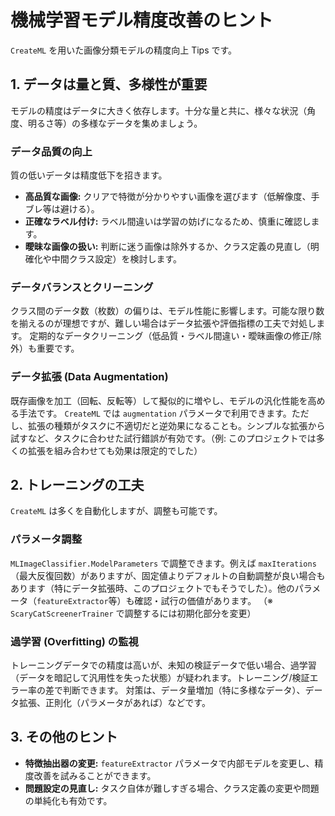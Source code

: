 # 機械学習モデル精度改善のヒント

`CreateML` を用いた画像分類モデルの精度向上 Tips です。

## 1. データは量と質、多様性が重要

モデルの精度はデータに大きく依存します。十分な量と共に、様々な状況（角度、明るさ等）の多様なデータを集めましょう。

### データ品質の向上
質の低いデータは精度低下を招きます。
- **高品質な画像:** クリアで特徴が分かりやすい画像を選びます（低解像度、手ブレ等は避ける）。
- **正確なラベル付け:** ラベル間違いは学習の妨げになるため、慎重に確認します。
- **曖昧な画像の扱い:** 判断に迷う画像は除外するか、クラス定義の見直し（明確化や中間クラス設定）を検討します。

### データバランスとクリーニング
クラス間のデータ数（枚数）の偏りは、モデル性能に影響します。可能な限り数を揃えるのが理想ですが、難しい場合はデータ拡張や評価指標の工夫で対処します。
定期的なデータクリーニング（低品質・ラベル間違い・曖昧画像の修正/除外）も重要です。

### データ拡張 (Data Augmentation)
既存画像を加工（回転、反転等）して擬似的に増やし、モデルの汎化性能を高める手法です。
`CreateML` では `augmentation` パラメータで利用できます。ただし、拡張の種類がタスクに不適切だと逆効果になることも。シンプルな拡張から試すなど、タスクに合わせた試行錯誤が有効です。（例: このプロジェクトでは多くの拡張を組み合わせても効果は限定的でした）

## 2. トレーニングの工夫

`CreateML` は多くを自動化しますが、調整も可能です。

### パラメータ調整
`MLImageClassifier.ModelParameters` で調整できます。例えば `maxIterations` （最大反復回数）がありますが、固定値よりデフォルトの自動調整が良い場合もあります（特にデータ拡張時、このプロジェクトでもそうでした）。他のパラメータ（`featureExtractor`等）も確認・試行の価値があります。
（※ `ScaryCatScreenerTrainer` で調整するには初期化部分を変更）

### 過学習 (Overfitting) の監視
トレーニングデータでの精度は高いが、未知の検証データで低い場合、過学習（データを暗記して汎用性を失った状態）が疑われます。トレーニング/検証エラー率の差で判断できます。
対策は、データ量増加（特に多様なデータ）、データ拡張、正則化（パラメータがあれば）などです。

## 3. その他のヒント
- **特徴抽出器の変更:** `featureExtractor` パラメータで内部モデルを変更し、精度改善を試みることができます。
- **問題設定の見直し:** タスク自体が難しすぎる場合、クラス定義の変更や問題の単純化も有効です。
